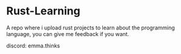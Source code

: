 # Rust-Learning
A repo where i upload rust projects to learn about the programming language, you can give me feedback if you want.

discord: emma.thinks